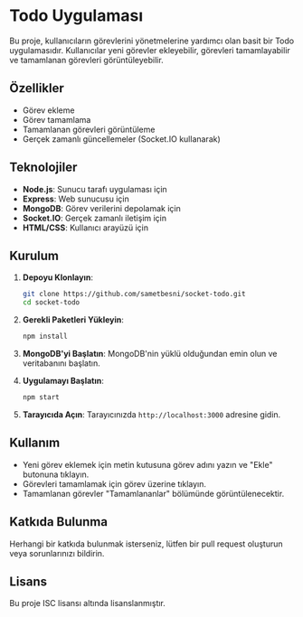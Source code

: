 # Todo Uygulaması

Bu proje, kullanıcıların görevlerini yönetmelerine yardımcı olan basit bir Todo uygulamasıdır. Kullanıcılar yeni görevler ekleyebilir, görevleri tamamlayabilir ve tamamlanan görevleri görüntüleyebilir.

## Özellikler

- Görev ekleme
- Görev tamamlama
- Tamamlanan görevleri görüntüleme
- Gerçek zamanlı güncellemeler (Socket.IO kullanarak)

## Teknolojiler

- **Node.js**: Sunucu tarafı uygulaması için
- **Express**: Web sunucusu için
- **MongoDB**: Görev verilerini depolamak için
- **Socket.IO**: Gerçek zamanlı iletişim için
- **HTML/CSS**: Kullanıcı arayüzü için

## Kurulum

1. **Depoyu Klonlayın**:
   ```bash
   git clone https://github.com/sametbesni/socket-todo.git
   cd socket-todo
   ```

2. **Gerekli Paketleri Yükleyin**:
   ```bash
   npm install
   ```

3. **MongoDB'yi Başlatın**:
   MongoDB'nin yüklü olduğundan emin olun ve veritabanını başlatın.

4. **Uygulamayı Başlatın**:
   ```bash
   npm start
   ```

5. **Tarayıcıda Açın**:
   Tarayıcınızda `http://localhost:3000` adresine gidin.

## Kullanım

- Yeni görev eklemek için metin kutusuna görev adını yazın ve "Ekle" butonuna tıklayın.
- Görevleri tamamlamak için görev üzerine tıklayın.
- Tamamlanan görevler "Tamamlananlar" bölümünde görüntülenecektir.

## Katkıda Bulunma

Herhangi bir katkıda bulunmak isterseniz, lütfen bir pull request oluşturun veya sorunlarınızı bildirin.

## Lisans

Bu proje ISC lisansı altında lisanslanmıştır.